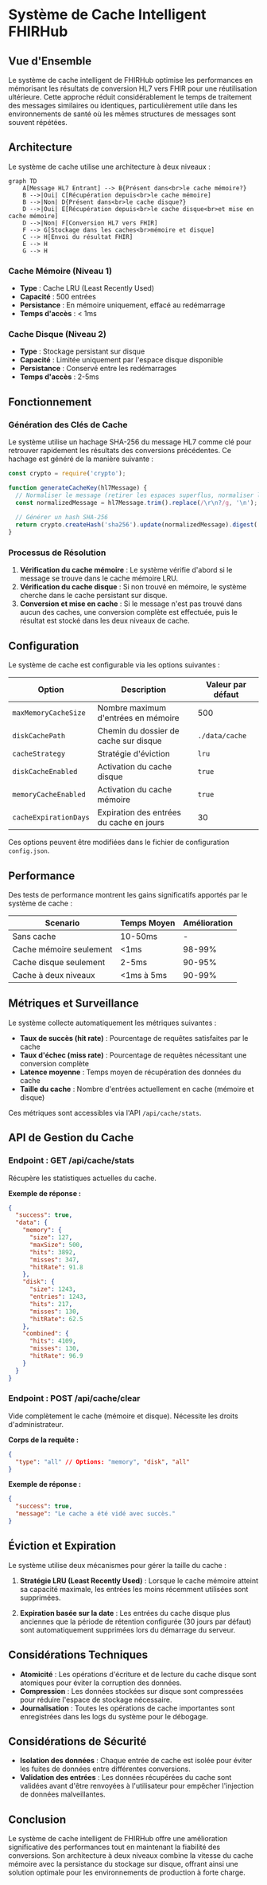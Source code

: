 # Système de Cache Intelligent FHIRHub

## Vue d'Ensemble

Le système de cache intelligent de FHIRHub optimise les performances en mémorisant les résultats de conversion HL7 vers FHIR pour une réutilisation ultérieure. Cette approche réduit considérablement le temps de traitement des messages similaires ou identiques, particulièrement utile dans les environnements de santé où les mêmes structures de messages sont souvent répétées.

## Architecture

Le système de cache utilise une architecture à deux niveaux :

```mermaid
graph TD
    A[Message HL7 Entrant] --> B{Présent dans<br>le cache mémoire?}
    B -->|Oui| C[Récupération depuis<br>le cache mémoire]
    B -->|Non| D{Présent dans<br>le cache disque?}
    D -->|Oui| E[Récupération depuis<br>le cache disque<br>et mise en cache mémoire]
    D -->|Non| F[Conversion HL7 vers FHIR]
    F --> G[Stockage dans les caches<br>mémoire et disque]
    C --> H[Envoi du résultat FHIR]
    E --> H
    G --> H
```

### Cache Mémoire (Niveau 1)

- **Type** : Cache LRU (Least Recently Used)
- **Capacité** : 500 entrées
- **Persistance** : En mémoire uniquement, effacé au redémarrage
- **Temps d'accès** : < 1ms

### Cache Disque (Niveau 2)

- **Type** : Stockage persistant sur disque
- **Capacité** : Limitée uniquement par l'espace disque disponible
- **Persistance** : Conservé entre les redémarrages
- **Temps d'accès** : 2-5ms

## Fonctionnement

### Génération des Clés de Cache

Le système utilise un hachage SHA-256 du message HL7 comme clé pour retrouver rapidement les résultats des conversions précédentes. Ce hachage est généré de la manière suivante :

```javascript
const crypto = require('crypto');

function generateCacheKey(hl7Message) {
  // Normaliser le message (retirer les espaces superflus, normaliser les sauts de ligne)
  const normalizedMessage = hl7Message.trim().replace(/\r\n?/g, '\n');
  
  // Générer un hash SHA-256
  return crypto.createHash('sha256').update(normalizedMessage).digest('hex');
}
```

### Processus de Résolution

1. **Vérification du cache mémoire** : Le système vérifie d'abord si le message se trouve dans le cache mémoire LRU.
2. **Vérification du cache disque** : Si non trouvé en mémoire, le système cherche dans le cache persistant sur disque.
3. **Conversion et mise en cache** : Si le message n'est pas trouvé dans aucun des caches, une conversion complète est effectuée, puis le résultat est stocké dans les deux niveaux de cache.

## Configuration

Le système de cache est configurable via les options suivantes :

| Option | Description | Valeur par défaut |
|--------|-------------|-------------------|
| `maxMemoryCacheSize` | Nombre maximum d'entrées en mémoire | 500 |
| `diskCachePath` | Chemin du dossier de cache sur disque | `./data/cache` |
| `cacheStrategy` | Stratégie d'éviction | `lru` |
| `diskCacheEnabled` | Activation du cache disque | `true` |
| `memoryCacheEnabled` | Activation du cache mémoire | `true` |
| `cacheExpirationDays` | Expiration des entrées du cache en jours | 30 |

Ces options peuvent être modifiées dans le fichier de configuration `config.json`.

## Performance

Des tests de performance montrent les gains significatifs apportés par le système de cache :

| Scenario | Temps Moyen | Amélioration |
|----------|-------------|--------------|
| Sans cache | 10-50ms | - |
| Cache mémoire seulement | <1ms | 98-99% |
| Cache disque seulement | 2-5ms | 90-95% |
| Cache à deux niveaux | <1ms à 5ms | 90-99% |

## Métriques et Surveillance

Le système collecte automatiquement les métriques suivantes :

- **Taux de succès (hit rate)** : Pourcentage de requêtes satisfaites par le cache
- **Taux d'échec (miss rate)** : Pourcentage de requêtes nécessitant une conversion complète
- **Latence moyenne** : Temps moyen de récupération des données du cache
- **Taille du cache** : Nombre d'entrées actuellement en cache (mémoire et disque)

Ces métriques sont accessibles via l'API `/api/cache/stats`.

## API de Gestion du Cache

### Endpoint : GET /api/cache/stats

Récupère les statistiques actuelles du cache.

**Exemple de réponse :**
```json
{
  "success": true,
  "data": {
    "memory": {
      "size": 127,
      "maxSize": 500,
      "hits": 3892,
      "misses": 347,
      "hitRate": 91.8
    },
    "disk": {
      "size": 1243,
      "entries": 1243,
      "hits": 217,
      "misses": 130,
      "hitRate": 62.5
    },
    "combined": {
      "hits": 4109,
      "misses": 130,
      "hitRate": 96.9
    }
  }
}
```

### Endpoint : POST /api/cache/clear

Vide complètement le cache (mémoire et disque). Nécessite les droits d'administrateur.

**Corps de la requête :**
```json
{
  "type": "all" // Options: "memory", "disk", "all"
}
```

**Exemple de réponse :**
```json
{
  "success": true,
  "message": "Le cache a été vidé avec succès."
}
```

## Éviction et Expiration

Le système utilise deux mécanismes pour gérer la taille du cache :

1. **Stratégie LRU (Least Recently Used)** : Lorsque le cache mémoire atteint sa capacité maximale, les entrées les moins récemment utilisées sont supprimées.

2. **Expiration basée sur la date** : Les entrées du cache disque plus anciennes que la période de rétention configurée (30 jours par défaut) sont automatiquement supprimées lors du démarrage du serveur.

## Considérations Techniques

- **Atomicité** : Les opérations d'écriture et de lecture du cache disque sont atomiques pour éviter la corruption des données.
- **Compression** : Les données stockées sur disque sont compressées pour réduire l'espace de stockage nécessaire.
- **Journalisation** : Toutes les opérations de cache importantes sont enregistrées dans les logs du système pour le débogage.

## Considérations de Sécurité

- **Isolation des données** : Chaque entrée de cache est isolée pour éviter les fuites de données entre différentes conversions.
- **Validation des entrées** : Les données récupérées du cache sont validées avant d'être renvoyées à l'utilisateur pour empêcher l'injection de données malveillantes.

## Conclusion

Le système de cache intelligent de FHIRHub offre une amélioration significative des performances tout en maintenant la fiabilité des conversions. Son architecture à deux niveaux combine la vitesse du cache mémoire avec la persistance du stockage sur disque, offrant ainsi une solution optimale pour les environnements de production à forte charge.